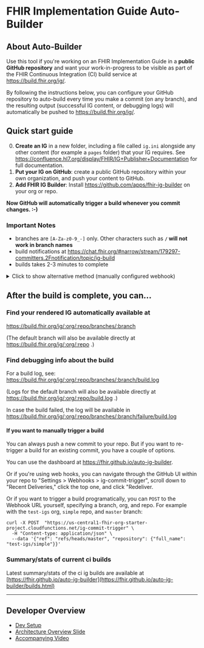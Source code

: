 # FHIR Implementation Guide Auto-Builder

## About Auto-Builder

Use this tool if you're working on an FHIR Implementation Guide in a **public GitHub repository** and want your work-in-progress to be visible as part of the FHIR Continuous Integration (CI) build service at https://build.fhir.org/ig/.

By following the instructions below, you can configure your GitHub repository to auto-build every time you make a commit (on any branch), and the resulting output (successful IG content, or debugging logs) will automatically be pushed to https://build.fhir.org/ig/.

## Quick start guide

0. **Create an IG** in a new folder, including a file called `ig.ini` alongside any other content (for example a `pages` folder) that your IG requires. See https://confluence.hl7.org/display/FHIR/IG+Publisher+Documentation for full documentation.
1. **Put your IG on GitHub**: create a public GitHub repository within your own organization, and push your content to GitHub.
2. **Add FHIR IG Builder**: Install https://github.com/apps/fhir-ig-builder on your org or repo. 

**Now GitHub will automatically trigger a build whenever you commit changes. :-)**

### Important Notes
* branches are `[A-Za-z0-9_-]` only. Other characters such as **`/` will not work in branch names**
* build notifications at https://chat.fhir.org/#narrow/stream/179297-committers.2Fnotification/topic/ig-build
* builds takes 2-3 minutes to complete

<details>
  <summary>Click to show alternative method (manually configured webhook)</summary>
In your repo, click "Settings", then "Webhooks & Services", then "Add Webhook"
Enter a URL of `https://us-central1-fhir-org-starter-project.cloudfunctions.net/ig-commit-trigger`
Choose "Content type" of `application/json`
Accept the default (blank) "secret".
Choose "Just the push event" as your trigger
Click "Add webhook".
Note: first webhook call will of type `ping` and will fail. That is (currently) OK. Once you make a commit and a push, a call of type `push` will be made and that should be successful if your setup is correct.

</details>



## After the build is complete, you can...

### Find your rendered IG automatically available at

https://build.fhir.org/ig/:org/:repo/branches/:branch

(The default branch will also be available directly at https://build.fhir.org/ig/:org/:repo .)

### Find debugging info about the build

For a build log, see:
https://build.fhir.org/ig/:org/:repo/branches/:branch/build.log

(Logs for the default branch will also be available directly at https://build.fhir.org/ig/:org/:repo/build.log .)

In case the build failed, the log will be available in https://build.fhir.org/ig/:org/:repo/branches/:branch/failure/build.log

#### If you want to manually trigger a build

You can always push a new commit to your repo. But if you want to re-trigger a build for an existing commit, you have a couple of options.

You can use the dashboard at https://fhir.github.io/auto-ig-builder.

Or if you're using web hooks, you can navigate through the GitHub UI within your repo to "Settings > Webhooks > ig-commit-trigger", scroll down to "Recent Deliveries," click the top one, and click "Redeliver.

Or if you want to trigger a build programatically, you can `POST` to the Webhook URL yourself, specifying a branch, org, and repo. For example with the `test-igs` org, `simple` repo, and `master` branch:

```
curl -X POST  "https://us-central1-fhir-org-starter-project.cloudfunctions.net/ig-commit-trigger" \
  -H "Content-type: application/json" \
  --data '{"ref": "refs/heads/master", "repository": {"full_name": "test-igs/simple"}}'
```

### Summary/stats of current ci builds
Latest summary/stats of the ci ig builds are available at [https://fhir.github.io/auto-ig-builder](https://fhir.github.io/auto-ig-builder/builds.html)


---

## Developer Overview

* [Dev Setup](./k8s/dev-setup.md)
* [Architecture Overview Slide](https://docs.google.com/presentation/d/12JykZwSdQ1pwSuzP2fGZSXr3jYMmvEcwVgNAy3dWr_U/present)
* [Accompanying Video](https://youtu.be/VVbF1O4pgQA)
